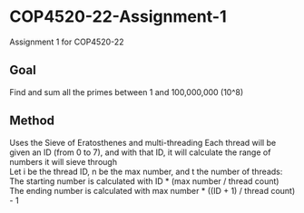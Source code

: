 # COP4520-22-Assignment-1
Assignment 1 for COP4520-22

## Goal
Find and sum all the primes between 1 and 100,000,000 (10^8)

## Method
Uses the Sieve of Eratosthenes and multi-threading
Each thread will be given an ID (from 0 to 7), and with that ID, it will calculate the range of numbers it will sieve through <br />
Let i be the thread ID, n be the max number, and t the number of threads: <br />
The starting number is calculated with ID \* (max number / thread count) <br />
The ending number is calculated with max number \* ((ID + 1) / thread count) - 1 <br />